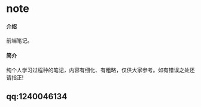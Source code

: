 # note

#### 介绍
前端笔记。

#### 简介
  纯个人学习过程种的笔记，内容有细化、有粗略，仅供大家参考。如有错误之处还请指正!

## qq:1240046134  







